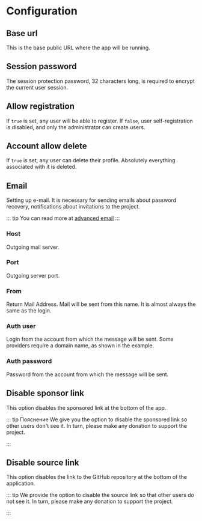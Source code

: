 # Configuration

## Base url

This is the base public URL where the app will be running.

<configuration-item
  type="string"
  env="APP_BASE_URL"
  example="http://localhost:3000"
  required
/>

## Session password

The session protection password, 32 characters long, is required to encrypt the current user session.

<configuration-item
  type="string"
  env="APP_SESSION_PASSWORD"
  required
/>

## Allow registration

If `true` is set, any user will be able to register. If `false`, user self-registration is disabled,
and only the administrator can create users.

<configuration-item
  type="boolean"
  defaults="true"
  env="APP_AUTH_ALLOW_REGISTRATION"
/>

## Account allow delete

If `true` is set, any user can delete their profile. Absolutely everything associated with it is deleted.

<configuration-item
  type="boolean"
  defaults="false"
  env="APP_ACCOUNT_ALLOW_DELETE"
/>

## Email

Setting up e-mail. It is necessary for sending emails about password recovery, notifications about invitations to the project.

::: tip
You can read more at [advanced email](../advanced/email.md)
:::

### Host

Outgoing mail server.

<configuration-item
  type="string"
  example="smtp.gmail.com"
  env="APP_EMAIL_HOST"
/>

### Port

Outgoing server port.

<configuration-item
  type="integer"
  example="587"
  env="APP_EMAIL_PORT"
/>

### From

Return Mail Address. Mail will be sent from this name. It is almost always the same as the login.

<configuration-item
  type="string"
  example="no-reply@example.com"
  env="APP_EMAIL_FROM"
/>

### Auth user

Login from the account from which the message will be sent. Some providers require a domain name, as shown in the example.

<configuration-item
  type="string"
  example="no-reply@example.com"
  env="APP_EMAIL_AUTH_USER"
/>

### Auth password

Password from the account from which the message will be sent.

<configuration-item
  type="string"
  env="APP_EMAIL_AUTH_PASSWORD"
/>

## Disable sponsor link

This option disables the sponsored link at the bottom of the app.

::: tip Пояснение
We give you the option to disable the sponsored link so other users don't see it.
In turn, please make any donation to support the project.

<boosty-link label="Sponsoring on Boosty" />
:::

<configuration-item
  type="boolean"
  defaults="false"
  env="APP_PUBLIC_DISABLE_SPONSOR_LINK"
/>

## Disable source link

This option disables the link to the GitHub repository at the bottom of the application.

::: tip
We provide the option to disable the source link so that other users do not see it.
In turn, please make any donation to support the project.

<boosty-link label="Sponsoring on Boosty" />
:::

<configuration-item
  type="boolean"
  defaults="false"
  env="APP_PUBLIC_DISABLE_SOURCE_LINK"
/>
